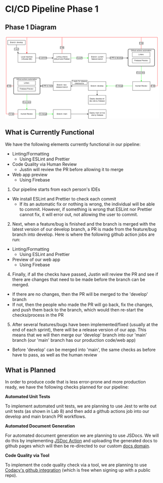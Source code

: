 # CI/CD Pipeline Phase 1


## Phase 1 Diagram

![phase 1 diagram](phase1.drawio.png)


## What is Currently Functional
We have the following elements currently functional in our pipeline:

- Linting/Formatting
  - Using ESLint and Prettier
- Code Quality via Human Review
  - Justin will review the PR before allowing it to merge
- Web app preview
  - Using Firebase

1. Our pipeline starts from each person's IDEs
  - We install ESLint and Prettier to check each commit
    - If its an automatic fix or nothing is wrong, the individual will be able to commit. However, if something is wrong that ESLint nor Prettier cannot fix, it will error out, not allowing the user to commit.


2. Next, when a feature/bug is finished and the branch is merged with the latest version of our develop branch, a PR is made from the feature/bug branch into develop. Here is where the following github action jobs are run:
  - Linting/Formatting
    - Using ESLint and Prettier
  - Preview of our web app
    - Using Firebase


4. Finally, if all the checks have passed, Justin will review the PR and see if there are changes that need to be made before the branch can be merged.
  - If there are no changes, then the PR will be merged to the 'develop' branch
  - If not, then the people who made the PR will go back, fix the changes, and push them back to the branch, which would then re-start the checks/process in the PR


5. After several features/bugs have been implemented/fixed (usually at the end of each sprint), there will be a release version of our app. This means that we will then merge our 'develop' branch into our 'main' branch (our 'main' branch has our production code/web app)
  - Before 'develop' can be merged into 'main', the same checks as before have to pass, as well as the human review



## What is Planned

In order to produce code that is less error-prone and more production ready, we have the following checks planned for our pipeline:

**Automated Unit Tests**

To implement automated unit tests, we are planning to use Jest to write out unit tests (as shown in Lab 8) and then add a github actions job into our develop and main branch PR workflows.

**Automated Document Generation**

For automated document generation we are planning to use JSDocs. We will do this by implementing [JSDoc Action](https://github.com/marketplace/actions/jsdoc-action) and uploading the generated docs to github pages which will then be re-directed to our custom [docs domain](https://docs.yummyrecipesapp.com).

**Code Quality via Tool**

To implement the code quality check via a tool, we are planning to use [Codacy's github integration](https://docs.codacy.com/repositories-configure/integrations/github-integration/) (which is free when signing up with a public repo).
